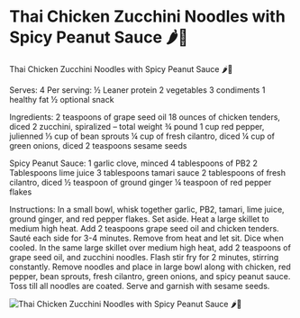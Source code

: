 # Thai Chicken Zucchini Noodles with Spicy Peanut Sauce 🌶🥜

Thai Chicken Zucchini Noodles with Spicy Peanut Sauce 🌶🥜

Serves: 4
Per serving:
½ Leaner protein
2 vegetables
3 condiments
1 healthy fat
½ optional snack

Ingredients:
2 teaspoons of grape seed oil
18 ounces of chicken tenders, diced
2 zucchini, spiralized – total weight ¾ pound
1 cup red pepper, julienned
⅓ cup of bean sprouts
¼ cup of fresh cilantro, diced
¼ cup of green onions, diced
2 teaspoons sesame seeds 

Spicy Peanut Sauce:
1 garlic clove, minced
4 tablespoons of PB2
2 Tablespoons lime juice
3 tablespoons tamari sauce
2 tablespoons of fresh cilantro, diced
½ teaspoon of ground ginger
¼ teaspoon of red pepper flakes

Instructions:
In a small bowl, whisk together garlic, PB2, tamari, lime juice, ground ginger, and red pepper flakes. Set aside.
Heat a large skillet to medium high heat. Add 2 teaspoons grape seed oil and chicken tenders. Sauté each side for 3-4 minutes. Remove from heat and let sit. Dice when cooled.
In the same large skillet over medium high heat, add 2 teaspoons of grape seed oil, and zucchini noodles. Flash stir fry for 2 minutes, stirring constantly.
Remove noodles and place in large bowl along with chicken, red pepper, bean sprouts, fresh cilantro, green onions, and spicy peanut sauce. Toss till all noodles are coated.
Serve and garnish with sesame seeds.

![Thai Chicken Zucchini Noodles with Spicy Peanut Sauce 🌶🥜](/images/Thai%20Chicken%20Zucchini%20Noodles%20with%20Spicy%20Peanut%20Sauce%20🌶🥜.png)

